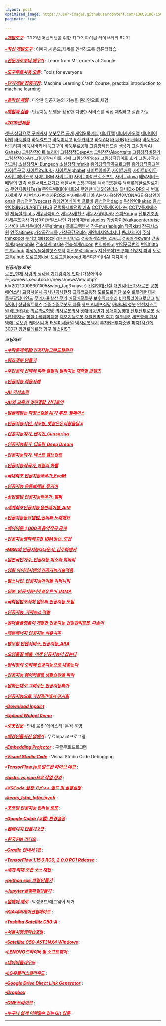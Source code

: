 ```yaml
---
layout: post
optimized_image: https://user-images.githubusercontent.com/13609186/158834851-5c5d7736-001b-448d-8bb6-eb99f2f16233.jpg
paginate: true

---
```


[<span style="color:red">***▪개발도구***</span>](https://m.hanbit.co.kr/media/channel/view.html?cms_code=CMS8609067358) : 2021년 머신러닝을 위한 최고의 파이썬 라이브러리 8가지<br><br>
[<span style="color:red">***▪최신 개발도구***</span>](https://teachablemachine.withgoogle.com/) : 이미지,사운드,자세를 인식하도록 컴퓨터학습<br><br>
[<span style="color:red">***▪전문가로부터 배우기***</span>](https://ai.google/education/) : Learn from ML experts at Google <br><br>
[<span style="color:red">***▪도구무료사용 오픈***</span>](https://ai.google/tools/) : Tools for everyone <br><br>
[<span style="color:red">***▪단기개발 집중과정***</span>](https://developers.google.com/machine-learning/crash-course) : Machine Learning Crash Course, practical introduction to machine learning <br><br>
[<span style="color:red">***▪온라인 체험***</span>](http://www.minaminjee.com/) : 다양한 인공지능의 기능을 온라인으로 체험<br><br>
[<span style="color:red">***▪체험과 실습***</span>](https://www.hellosoft.fun/aidemo/) : 인공지능 모델을 활용한 다양한 서비스를 직접 체험하고 실습 가능<br><br>
[<span style="color:red">***▪2019년제품***</span>](https://doooob.tistory.com/42)<br>



[챗봇:상담으로 구매까지](https://channel.io/ko)
[챗봇무료 공개](https://www.addie.co.kr/)
[게임오목게임](http://omok.ggemdol.com/)
[네비T맵](https://www.tmap.co.kr/)
[네비카카오맵](https://map.kakao.com/)
[네비네이버맵](http://map.naver.com/)
[바둑릴라](https://github.com/leela-zero/leela-zero)
[바둑엘프고](https://github.com/pytorch/elf)
[바둑미니고](https://console.cloud.google.com/storage/browser/minigo-pub/)
[바둑카타고](https://github.com/lightvector/KataGo)
[바둑AQ](https://github.com/ymgaq/AQ)
[바둑RN](https://github.com/zakki/Ray)
[바둑릴라](https://github.com/pangafu/LeelaMasterWeight)
[바둑AQZ](https://www.globis.co.jp/news/release/20190701_globis.html)
[바둑리찌](https://github.com/featurecat/lizzie/releases)
[바둑사바키](https://github.com/SabakiHQ/Sabaki)
[바둑고구이](https://github.com/Remi-Coulom/gogui)
[바둑무료공개](http://www.joeunmart.com/bbs/board.php?bo_table=kubuntu_board&wr_id=19)
[그림창작딥드림 생성기](https://deepdreamgenerator.com/)
[그림창작AI Gahaku](https://ai-art.tokyo/en/#/)
[그림창작아트 브리더](https://artbreeder.com/)
[그림창작DeepArt](https://deepart.io/)
[그림창작AIportraits](https://aiportraits.org/)
[그림창작비젼가](https://apps.apple.com/us/app/visionist/id1071126584)
[그림창작GoArt](https://goart.fotor.com/)
[그림창작나이트 카페](https://creator.nightcafe.studio/)
[그림창작Picas](https://www.picas.tech/online.php)
[그림창작딥아트 효과](https://play.google.com/store/apps/details?id=de.nextsol.deeparteffects.app)
[그림창작창작그림](https://aitown.tistory.com/837)
[소설창작AI Dungeon](https://play.aidungeon.io/main/home)
[소설창작inferkit](https://app.inferkit.com/demo)
[음악창작작곡프로그램](https://musiaplugin.com/ko/)
[음악창작쥬크덱](https://typecast.ai/ko)
[사이트구글](https://www.google.com/)
[사이트알리바바](https://korean.alibaba.com/)
[사이트Alphabet](https://abc.xyz/)
[사이트아마존](https://www.amazon.com/)
[사이트애플](https://www.apple.com/)
[사이트바이두](https://www.baidu.com/)
[사이트페이스북](https://www.facebook.com/)
[사이트IBM](https://www.ibm.com/)
[사이트JD](https://corporate.jd.com/)
[사이트마이크로소프트](https://www.microsoft.com/ko-kr)
[사이트clova](https://clova.ai/ko)
[배달서비스배달의 민족](https://www.baemin.com/)
[배달서비스요기요](https://www.yogiyo.co.kr/mobile/#/)
[배달서비스당근마켓](https://www.daangn.com/)
[택배TES물류](https://www.doortodoor.co.kr/parcel/pa_004.jsp)
[택배롯데글로벌로지스](https://www.lotteglogis.com/)
[무인자동차Tesla](https://www.tesla.com/)
[무인판매대이마트24](https://emart24.co.kr/)
[무인판매대SK쉴더스](https://www.skshieldus.com/kor/index.do)
[의사IDx-DR의사](https://www.ntis.go.kr/issuernd/main/issueDtl.do?searchTopicNo=201804130001)
[변호사세계 첫 AI 변호사](https://www.ajunews.com/view/20160517211201728#PL2)
[변호사ROSS](https://m.etnews.com/20160517000364)
[판사에스토니아 AI판사](https://news.kbs.co.kr/news/view.do?ncd=4260684)
[음성언어VONAGE](https://www.vonage.kr/communications-apis/)
[음성언어onair](https://onairstudio.ai/)
[음성언어Typecast](https://typecast.ai/ko)
[음성언어네이버 클로바](https://clova.ai/voice)
[음성언어daglo](https://daglo.ai/)
[음성언어kakao](https://kakao.ai/)
[음성언어SINGULARITY HUB](https://singularityhub.com/2017/05/24/new-ai-mimics-any-voice-in-a-matter-of-minutes/)
[전력통제발전량 예측](http://www.kharn.kr/news/article.html?no=17065)
[CCTV통제아이가드](https://www.kttelecop.co.kr/)
[CCTV통제에스원](https://www.s1.co.kr/)
[제품설계lotis](https://www.lotis.or.kr/trends/1046)
[세무사자비스](https://jobis.co/)
[세무사세친구](http://www.xn--2e0bk98amsj.com/)
[세무사경리나라](https://www.serp.co.kr/home/home_1000.html)
[스피커nugu](https://www.nugu.co.kr/)
[전투기조종사헤론조종사](https://www.mk.co.kr/news/it/view/2022/01/91798/)
[가상아이돌펄스나인](http://www.pulse9.net/)
[가상아이돌aistudios](https://aistudios.com/)
[가상아이돌kakaoenterprise](https://www.kakaoenterprise.com/)
[가상아나운서온에어](https://onairstudio.ai/)
[신문aitimes](http://www.aitimes.kr)
[홀로그램텐서](http://www.codingworldnews.com/news/articleView.html?idxno=3084)
[작곡musiaplugin](https://musiaplugin.com/ko?gclid=Cj0KCQiAmpyRBhC-ARIsABs2EAok9AwOW8b9e2mTOLY-bTf--ZWO4o_EExz4w5pGj25pm3U3VmwcjWgaAocAEALw_wcB)
[작곡kisti](https://scienceon.kisti.re.kr/srch/selectPORSrchArticle.do?cn=NPAP13263795&dbt=NPAP)
[작곡시스원](https://www.sysone.co.kr/product_view.php?idx=26)
[연주aitimes](http://www.aitimes.com/news/articleView.html?idxno=139915)
[가상공간크몽](https://kmong.com/)
[가상공간오비스](https://ovice.in/ko/)
[개인비서알리지니](https://ko.wikipedia.org/wiki/%EA%B0%80%EC%83%81_%EB%B9%84%EC%84%9C)
[변리사파이](https://piip.co.kr/ko/expertise/artificial-intelligence)
[주식thinkpool](https://www.thinkpool.com/)
[주식triplestock](https://www.triplestock.co.kr/)
[레시피더너스](https://thenurse.co.kr/)
[건축설계스페이스워크](https://www.spacewalk.tech/)
[건축설계kwant](https://www.kwant.ai/)
[건축설계apemobile](https://www.apemobile.com/)
[건축설계intsite](https://intsite.ai/)
[건축설계nucon](https://www.nucon.io/)
[번역파파고](https://papago.naver.net/website?locale=ko)
[번역구글번역](https://www.google.com/search?q=%EA%B5%AC%EA%B8%80%EB%B2%88%EC%97%AD&client)
[번역flitto](https://www.flitto.com/language/translation/text)
[드론aihub](https://aihub.or.kr/aidata/8049)
[야생동물식별핫스포터](https://www.mof.go.kr/article/view.do?menuKey=971&boardKey=10&articleKey=30656)
[지진분석aitimes](http://www.aitimes.com/news/articleView.html?idxno=140078)
[지진분석1초 만에 진앙지 파악](https://zdnet.co.kr/view/?no=20200305085353)
[도로교통aihub](https://aihub.or.kr/aidata/3412)
[도로교통kisti](https://scienceon.kisti.re.kr/srch/selectPORSrchReport.do?cn=TRKO202100000370)
[도로교통koroad](https://www.koroad.or.kr/kp_web/socialAi1.do교통AI)
[패션디자이너AI 디자이너](http://www.aitimes.kr/news/articleView.html?idxno=20665)

***인공지능 로봇***<br>
[로봇_현재](http://wiki.hash.kr/index.php/%EC%9D%B8%EA%B3%B5%EC%A7%80%EB%8A%A5_%ED%99%9C%EC%9A%A9)
[사람의 생각을 기계감각에 잇다](https://www.hani.co.kr/arti/society/schooling/1010392.html) 
[가정에이수스]ownews.seoul.co.kr/news/newsView.php?id=20210908601005&wlog_tag3=naver)
[건설현대건설](http://www.aitimes.kr/news/articleView.html?idxno=14780) 
[개인서비스가사로봇](http://www.munhwa.com/news/view.html?no=2022010501072403024001) 
[공항에어스타](http://www.irobotnews.com/news/articleView.html?idxno=14422)
[교량서울시](https://m.dnews.co.kr/m_home/view.jsp?idxno=201907181308217340786)
[공사난공사현장](http://m.dnews.co.kr/m_home/view.jsp?idxno=202101042333140660166)
[교육학교등장](https://smartcontentcenter.tistory.com/1132)
[도로도로진단·보수](https://m.dnews.co.kr/m_home/view.jsp?idxno=201607131555267720752)
[로봇개현대차](https://www.khan.co.kr/economy/industry-trade/article/202109102048035/?med_id=khan)
[로봇팔딥마인드](http://www.aitimes.com/news/articleView.html?idxno=140983)
[무기자율살상 무기](https://www.yna.co.kr/view/AKR20210708059300009)
[배달배달로봇](https://www.edaily.co.kr/news/read?newsId=02194326632201984&mediaCodeNo=257)
[보수위성수리](http://www.irobotnews.com/news/articleView.html?idxno=27566)
[비행플라이크로터그](http://www.aitimes.com/news/articleView.html?idxno=47890)
[빌딩이버](https://zdnet.co.kr/view/?no=20191028082610)
[상담솔트룩스](http://www.saltlux.com/index.do)
[수중수중로봇도 자율](https://www.news1.kr/articles/?4465030)
[쉐프 AI셰프식당](http://www.aitimes.com/news/articleView.html?idxno=135653)
[아바타삼성봇](https://zdnet.co.kr/view/?no=20220103185239)
[안전지스트](http://www.aitimes.com/news/articleView.html?idxno=140629)
[원격모바일쇼](https://biz.chosun.com/it-science/ict/2022/03/03/GA4GDCP2QNFEHG2VWKHELKT4S4/)
[의료의료혁명](https://www.chosun.com/economy/tech_it/2021/01/07/6NOQV4SBTZGF7OR2WL2ZOZ7OCE/)
[의사로봇의사](https://www.irobotnews.com/news/articleView.html?idxno=24720)
[장애이동변기](http://www.irobotnews.com/news/articleView.html?idxno=5974)
[장애이동침대](http://www.irobotnews.com/news/articleView.html?idxno=5974)
[전투전투로봇](https://www.yna.co.kr/view/AKR20210708059300009)
[점검인공지능](https://www.inews24.com/view/1433543)
[정찰中박람회등장](https://www.mk.co.kr/news/world/view/2021/07/650892/)
[제조지능로봇](https://redshift.autodesk.co.kr/ai-in-manufacturing/)
[재활만족도 최고](http://gilmary2.co.kr/bbs/board.php?bo_table=press&wr_id=20)
[철도네오](http://www.aitimes.kr/news/articleView.html?idxno=12754)
[체포중국 기차역에 '로보캅](https://www.seoul.co.kr/news/newsView.php?id=20170219800086) 
[케어시니어](https://enterprise.kt.com/pd/P_PD_AI_RB_003.do)
[터널미세균열](https://www.ytn.co.kr/_ln/0105_202112280410412991)
[택시로봇택시](https://biz.chosun.com/site/data/html_dir/2019/12/12/2019121200021.html)
[투자NH투자증권](https://www.kipo.go.kr)
[피자1시간에 300판](https://biz.chosun.com/site/data/html_dir/2019/12/31/2019123102867.html)
[항만로테르담 항구](https://www.chosun.com/site/data/html_dir/2019/04/03/2019040300201.html)
[헬스KIST](https://www.medibot.kist.re.kr/introduction)



***코딩자료*** <br>

[<span style="color:red">***▪수학문제해결/인공지능그랜드챌린지***</span>](https://www.edaily.co.kr/news/read?newsId=01498966629049576&mediaCodeNo=257)<br>

[<span style="color:red">***▪퀴즈챗봇 만들기***</span>](https://www.wrstory.com/2021/02/24/%ED%80%B4%EC%A6%88-%EC%B1%97%EB%B4%87-%EB%A7%8C%EB%93%A4%EA%B8%B0/)<br>

[<span style="color:red">***▪주인공의 선택에 따라 결말이 달라지는 대화형 콘텐츠***</span>](https://frogue.danbee.ai/?chatbot_id=723a2dd5-7e99-428e-b941-0282f73e9dce)<br>

[<span style="color:red">***▪인공지능 적용사례***</span>](https://byul91oh.tistory.com/70)<br>

[<span style="color:red">***▪AI 가상쇼핑***</span>](https://www.yna.co.kr/view/AKR20170411164600030)<br>

[<span style="color:red">***▪AI와 교육의 멋진결합_산타토익***</span>](https://www.hankyung.com/it/article/2019102228911)<br>

[<span style="color:red">***▪얼굴에맞는 화장스킬을 AI가 추천_잼페이스***</span>](https://www.mk.co.kr/news/economy/view/2022/01/80889/)<br>

[<span style="color:red">***▪인공지능시인_샤오빙_햇살은유리창을잃고***</span>](https://www.yna.co.kr/view/AKR20170601099000083)<br>

[<span style="color:red">***▪인공지능작가_벤자민_Sunspring***</span>](https://www.hani.co.kr/arti/society/society_general/748028.html)<br>

[<span style="color:red">***▪인공지능화가_딥드림_Deep Dream***</span>](https://araarajo.tistory.com/3)<br>

[<span style="color:red">***▪인공지능화가_넥스트 렘브란트***</span>](https://www.wip-news.com/news/articleView.html?idxno=7872)<br>

[<span style="color:red">***▪인공지능작곡가_에밀리 하웰***</span>](http://mbiz.heraldcorp.com/view.php?ud=20210725000200)<br>

[<span style="color:red">***▪국내최초 인공지능작곡가_EvoM***</span>](http://www.aitimes.com/news/articleView.html?idxno=136471)<br>

[<span style="color:red">***▪인공지능 유튜브채널_뮤지아***</span>](https://www.irobotnews.com/news/articleView.html?idxno=25665)<br>

[<span style="color:red">***▪상업앨범 인공지능작곡가_앰퍼***</span>](http://www.aitimes.com/news/articleView.html?idxno=132827)<br>

[<span style="color:red">***▪세계최초인공지능 음반레이블_AIM***</span>](https://m.mk.co.kr/uberin/read.php?sc=30000001&year=2018&no=38665)<br>

[<span style="color:red">***▪인공지능동요앨범_신비와 노래해요***</span>](https://www.fntimes.com/html/view.php?ud=20200924092205673645ffc9771_18)<br>

[<span style="color:red">***▪에이미문_1,000곡 음악작곡 공개***</span>](https://post.naver.com/viewer/postView.naver?volumeNo=32735413&memberNo=28980604&searchKeyword=AI%EC%9D%8C%EC%95%85%ED%94%84%EB%A1%9C%EC%A0%9D%ED%8A%B8%20%EB%8B%A4%EC%8B%9C%20%ED%95%9C%EB%B2%88&searchRank=19)<br>

[<span style="color:red">***▪인공지능영화예고편_IBM왓슨_모건***</span>](http://intellicon.co.kr/?p=1821)<br>

[<span style="color:red">***▪MBN의 인공지능아나운서_김주하앵커***</span>](https://mobile.newsis.com/view.html?ar_id=NISX20220218_0001764880)<br>

[<span style="color:red">***▪일본국민가수_인공지능 미소라 히바리***</span>](http://www.aitimes.kr/news/articleView.html?idxno=14405)<br>

[<span style="color:red">***▪영화 아이리시맨의 인공지능기술적용***</span>](http://www.aitimes.com/news/articleView.html?idxno=134119)<br>

[<span style="color:red">***▪펄스나인_인공지능아이돌 이터니티***</span>](http://it.chosun.com/site/data/html_dir/2021/08/30/2021083002139.html)<br>

[<span style="color:red">***▪일본_인공지능버추얼유투버_IMMA***</span>](https://www.metroseoul.co.kr/article/20210429500217)<br>

[<span style="color:red">***▪국회입법조사처 업무의 인공지능 도입***</span>](https://m.etnews.com/20190605000341)<br>

[<span style="color:red">***▪인공지능_가짜뉴스 적발***</span>](https://biz.chosun.com/site/data/html_dir/2016/11/15/2016111501705.html)<br>

[<span style="color:red">***▪원더풀플랫폼이 개발한 인공지능 건강관리로봇_다솜이***</span>](https://www.korea.kr/news/policyNewsView.do?newsId=148892283)<br>

[<span style="color:red">***▪데본에너지 인공지능 석유시추***</span>](https://www.ciokorea.com/news/192314)<br>

[<span style="color:red">***▪병무청 민원서비스_인공지능_ARA***</span>](https://www.korea.kr/news/policyBriefingView.do?newsId=148890281)<br>

[<span style="color:red">***▪오염물질 배출, 이젠 인공지능이 잡는다***</span>](http://www.aitimes.com/news/articleView.html?idxno=139552)<br>

[<span style="color:red">***▪양식장의 오리떼 인공지능으로 내쫓는다***</span>](https://www.yna.co.kr/view/AKR20220317125900054)<br>

[<span style="color:red">***▪인공지능 웨어러블로 생활습관을 파악***</span>](https://www.apple-economy.com/news/articleView.html?idxno=66488)<br>

[<span style="color:red">***▪말하는대로 그려주는 인공지능화가***</span>](http://www.iconsumer.or.kr/news/articleView.html?idxno=23521)<br>

[<span style="color:red">***▪인공지능으로 가상공간에서 전시회***</span>](https://post.naver.com/viewer/postView.nhn?memberNo=42990795&volumeNo=27607142)<br>
 
[<span style="color:red">***▪Download Inpaint***</span>](https://theinpaint.com/download) : <br>

[<span style="color:red">***▪Upload Widget Demo***</span>](https://demo.cloudinary.com/uw/#/) : <br>

[<span style="color:red">***▪로봇신문***</span>](http://www.irobotnews.com/) : 안내 로봇 '에어스타' 본격 운영<br>

[<span style="color:red">***▪배경인물사진 없애기***</span>](https://theinpaint.com/tutorials/pc?app=inpaint&v=9.1) : 무료Inpaint프로그램<br>

[<span style="color:red">***▪Embedding Projector***</span>](https://projector.tensorflow.org/) : 구글무료프로그램<br>

[<span style="color:red">***▪Visual Studio Code***</span>](https://code.visualstudio.com/docs/editor/debugging#_launch-configurations) : Visual Studio Code Debugging <br>

[<span style="color:red">***▪TensorFlow.js로 빌드된 라이브 데모***</span>](https://www.tensorflow.org/js/demos?hl=ko) : <br>

[<span style="color:red">***▪tasks.vs.json으로 작업 정의***</span>](https://docs.microsoft.com/ko-kr/visualstudio/ide/customize-build-and-debug-tasks-in-visual-studio?view=vs-2022) : <br>

[<span style="color:red">***▪VSCode 설정: C/C++ 빌드 및 실행설정***</span>](https://huilife.tisy.com/35) : <br>

[<span style="color:red">***▪keras_lstm_lotto.ipynb***</span>](https://gist.github.com/tykimos/e792fcae92de2326e273d669d652366b#file-keras_lstm_lotto-ipynb) : <br>

[<span style="color:red">***▪조코딩 인공지능 딥러닝 로또***</span>](https://animalface.site/lotto.html) : <br>

[<span style="color:red">***▪Google Colab (코랩) 환경설정***</span>](https://theorydb.github.io/dev/2019/08/23/dev-ml-colab/) : <br>

[<span style="color:red">***▪웹페이지 만들기 2탄***</span>](https://mrchypark.github.io/post/r%EB%A1%9C%EB%82%98%EB%A7%8C%EC%9D%98-%EC%9B%B9%ED%8E%98%EC%9D%B4%EC%A7%80-%EB%A7%8C%EB%93%A4%EA%B8%B0-2%ED%83%84-github-pages/) : <br>

[<span style="color:red">***▪한국 FM 라디오***</span>](https://www.radio-korea.com/) : <br>

[<span style="color:red">**▪*Gradle 안내서 1편***</span>](https://yeh35.github.io/blog.github.io/documents/infra/gradle/gradle-start1/) : <br>

[<span style="color:red">***▪TensorFlow 1.15.0 RC0, 2.0.0 RC1 Release***</span>](https://tensorflow.blog/tag/2-0-0-rc1/) : <br>

[<span style="color:red">***▪세계 최대 오픈 소스 재단***</span>](https://www.apache.org/) : <br>

[<span style="color:red">***▪python exe 파일 만들기***</span>](https://blog.naver.com/thenaru2/220748814662) : <br>

[<span style="color:red">***▪Jupyter실행파일만들기***</span>](https://suho413.tistory.com/145) : <br>

[<span style="color:red">***▪멀웨어 제로***</span>](https://malzero.xyz/) : 악성코드/애드웨어 제거<br>

[<span style="color:red">***▪KIA네비게이션업데이트***</span>](https://update.kia.com/KR/KO/updateGuide) : <br>

[<span style="color:red">***▪Toshiba Satellite C50-A***</span>](https://www.driverscape.com/manufacturers/toshiba/laptops-desktops/satellite-c50-a/34352) : <br>

[<span style="color:red">***▪서울시평생학습포털***</span>](https://sll.seoul.go.kr/main/MainView.do) : <br>

[<span style="color:red">***▪Satellite C50-AST3NX4 Windows***</span>](http://toshibadriversdownload.com/satellite-c50-ast3nx4-windows-8-1-64bit-drivers/) : <br>

[<span style="color:red">***▪LENOVO드라이버 및 소프트웨어***</span>](https://pcsupport.lenovo.com/ca/ko/products/laptops-and-netbooks/300-series/330-15ikb-type-81dc/81dc/81dc004ukr/pf17zx37/downloads/automatic-driver-update) : <br>

[<span style="color:red">***▪네이버클라우드***</span>](https://mybox.naver.com/about/introduce) : <br>

[<span style="color:red">***▪LG유플러스클라우드***</span>](https://cloud.uplusbox.co.kr/display/uboxMain.do#pageIndex=1&totalRecordCount=4&recordCountPerPage=350&searchCondition=&searchKeyword=&orderby=dateorder&strDesc=DESC&viewType=thumb&folderId=300797848&favoriteYn=N&fileCategory=U%2BBOX&recentlyType=&orgDate=&mode=&curFolderId=&homeFolderId=-1) : <br>

[<span style="color:red">***▪Google Drive Direct Link Generator***</span>](https://sites.google.com/site/gdocs2direct/) : <br>

[<span style="color:red">***▪Dropbox***</span>](https://www.dropbox.com/login?cont=https%3A%2F%2Fwww.dropbox.com%2Fhome) : <br>

[<span style="color:red">***▪ONE드라이브***</span>](https://onedrive.live.com/?id=AFE24E4AFACE3B0D%21102&cid=AFE24E4AFACE3B0D) : <br>

[<span style="color:red">***▪누구나 쉽게 이해할수 있는 Git 입문***</span>](https://backlog.com/git-tutorial/kr/) : <br>


---

